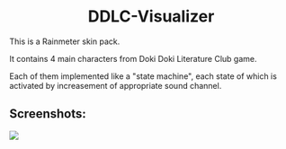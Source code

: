 <h1 align="center">DDLC-Visualizer</h1>

This is a Rainmeter skin pack.

It contains 4 main characters
from Doki Doki Literature Club game.

Each of them implemented like a "state machine",
each state of which is activated by increasement of appropriate sound channel.

## Screenshots:
![](@Screenshots/1.gif)
